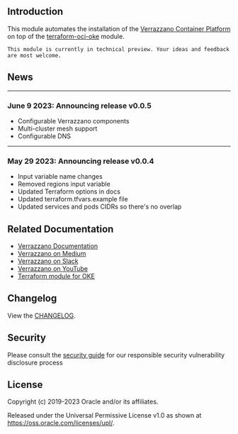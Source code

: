 [uri-changelog]: https://github.com/oracle-terraform-modules/terraform-oci-verrazzano/blob/main/docs/CHANGELOG.md
[uri-docs]: https://oracle-terraform-modules.github.io/terraform-oci-verrazzano
[uri-terraform-oci-oke]: https://github.com/oracle-terraform-modules/terraform-oci-oke
[uri-verrazzano]: https://verrazzano.io
[uri-verrazzano-medium]: https://medium.com/verrazzano
[uri-verrazzano-slack]: https://bit.ly/3gOeRJn
[uri-verrazzano-youtube]: https://www.youtube.com/@verrazzano_io

## Introduction

This module automates the installation of the [Verrazzano Container Platform][uri-verrazzano] on top of the [terraform-oci-oke][uri-terraform-oci-oke] module. 

```admonish warning
This module is currently in technical preview. Your ideas and feedback are most welcome.
```

## News

***
### June 9 2023: Announcing release v0.0.5

- Configurable Verrazzano components
- Multi-cluster mesh support
- Configurable DNS

***

### May 29 2023: Announcing release v0.0.4

- Input variable name changes
- Removed regions input variable
- Updated Terraform options in docs
- Updated terraform.tfvars.example file
- Updated services and pods CIDRs so there's no overlap

## Related Documentation

* [Verrazzano Documentation][uri-verrazzano]
* [Verrazzano on Medium][uri-verrazzano-medium]
* [Verrazzano on Slack][uri-verrazzano-slack]
* [Verrazzano on YouTube][uri-verrazzano-youtube]
* [Terraform module for OKE][uri-terraform-oci-oke]

## Changelog
View the [CHANGELOG][uri-changelog].

## Security
Please consult the [security guide](./docs/SECURITY.md) for our responsible security vulnerability disclosure process


## License
Copyright (c) 2019-2023 Oracle and/or its affiliates.

Released under the Universal Permissive License v1.0 as shown at
<https://oss.oracle.com/licenses/upl/>.